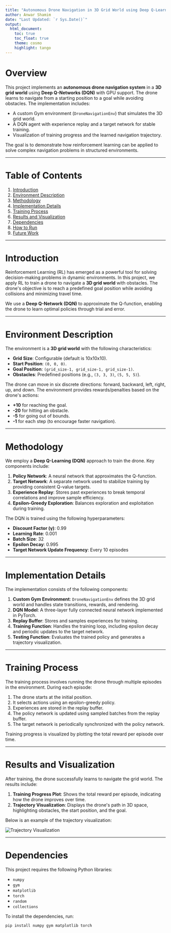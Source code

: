 ```yaml
---
title: "Autonomous Drone Navigation in 3D Grid World using Deep Q-Learning (DQN)"
author: Anwar Shamim
date: "Last Updated: `r Sys.Date()`"
output:
  html_document:
    toc: true
    toc_float: true
    theme: cosmo
    highlight: tango
---
```


# Overview

This project implements an **autonomous drone navigation system** in a **3D grid world** using **Deep Q-Networks (DQN)** with GPU support. The drone learns to navigate from a starting position to a goal while avoiding obstacles. The implementation includes:

- A custom Gym environment (`DroneNavigationEnv`) that simulates the 3D grid world.
- A DQN agent with experience replay and a target network for stable training.
- Visualization of training progress and the learned navigation trajectory.

The goal is to demonstrate how reinforcement learning can be applied to solve complex navigation problems in structured environments.

---

# Table of Contents

1. [Introduction](#introduction)
2. [Environment Description](#environment-description)
3. [Methodology](#methodology)
4. [Implementation Details](#implementation-details)
5. [Training Process](#training-process)
6. [Results and Visualization](#results-and-visualization)
7. [Dependencies](#dependencies)
8. [How to Run](#how-to-run)
9. [Future Work](#future-work)

---

# Introduction

Reinforcement Learning (RL) has emerged as a powerful tool for solving decision-making problems in dynamic environments. In this project, we apply RL to train a drone to navigate a **3D grid world** with obstacles. The drone's objective is to reach a predefined goal position while avoiding collisions and minimizing travel time.

We use a **Deep Q-Network (DQN)** to approximate the Q-function, enabling the drone to learn optimal policies through trial and error.

---

# Environment Description

The environment is a **3D grid world** with the following characteristics:

- **Grid Size**: Configurable (default is 10x10x10).
- **Start Position**: `(0, 0, 0)`.
- **Goal Position**: `(grid_size-1, grid_size-1, grid_size-1)`.
- **Obstacles**: Predefined positions (e.g., `(3, 3, 3)`, `(5, 5, 5)`).

The drone can move in six discrete directions: forward, backward, left, right, up, and down. The environment provides rewards/penalties based on the drone's actions:
- **+10** for reaching the goal.
- **-20** for hitting an obstacle.
- **-5** for going out of bounds.
- **-1** for each step (to encourage faster navigation).

---

# Methodology

We employ a **Deep Q-Learning (DQN)** approach to train the drone. Key components include:

1. **Policy Network**: A neural network that approximates the Q-function.
2. **Target Network**: A separate network used to stabilize training by providing consistent Q-value targets.
3. **Experience Replay**: Stores past experiences to break temporal correlations and improve sample efficiency.
4. **Epsilon-Greedy Exploration**: Balances exploration and exploitation during training.

The DQN is trained using the following hyperparameters:
- **Discount Factor (γ)**: 0.99
- **Learning Rate**: 0.001
- **Batch Size**: 32
- **Epsilon Decay**: 0.995
- **Target Network Update Frequency**: Every 10 episodes

---

# Implementation Details

The implementation consists of the following components:

1. **Custom Gym Environment**: `DroneNavigationEnv` defines the 3D grid world and handles state transitions, rewards, and rendering.
2. **DQN Model**: A three-layer fully connected neural network implemented in PyTorch.
3. **Replay Buffer**: Stores and samples experiences for training.
4. **Training Function**: Handles the training loop, including epsilon decay and periodic updates to the target network.
5. **Testing Function**: Evaluates the trained policy and generates a trajectory visualization.

---

# Training Process

The training process involves running the drone through multiple episodes in the environment. During each episode:
1. The drone starts at the initial position.
2. It selects actions using an epsilon-greedy policy.
3. Experiences are stored in the replay buffer.
4. The policy network is updated using sampled batches from the replay buffer.
5. The target network is periodically synchronized with the policy network.

Training progress is visualized by plotting the total reward per episode over time.

---

# Results and Visualization

After training, the drone successfully learns to navigate the grid world. The results include:

1. **Training Progress Plot**: Shows the total reward per episode, indicating how the drone improves over time.
2. **Trajectory Visualization**: Displays the drone's path in 3D space, highlighting obstacles, the start position, and the goal.

Below is an example of the trajectory visualization:

![Trajectory Visualization](path_to_image.png)

---

# Dependencies

This project requires the following Python libraries:
- `numpy`
- `gym`
- `matplotlib`
- `torch`
- `random`
- `collections`

To install the dependencies, run:
```bash
pip install numpy gym matplotlib torch